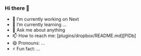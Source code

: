### Hi there 👋

- 🔭 I’m currently working on Next
- 🌱 I’m currently learning ...
- 💬 Ask me about anything
- 📫 How to reach me: [plugins/dropbox/README.md][PlDb]
- 😄 Pronouns: ...
- ⚡ Fun fact: ...

